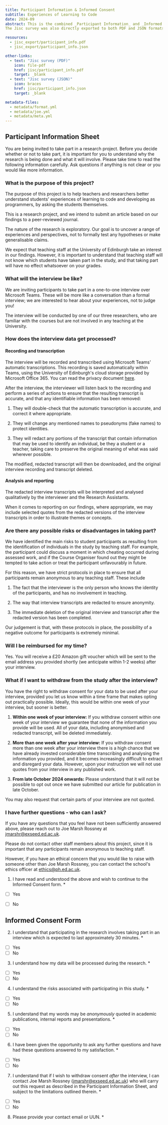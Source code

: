 ```yaml
---
title: Participant Information & Informed Consent
subtitle: Experiences of Learning to Code
date: 2024-09
abstract: This is the combined _Participant Information_ and _Informed Consent_ form, which students were required to have completed prior to their interview commencing. The original form was a [Jisc Online Surveys v3](https://onlinesurveys.jisc.ac.uk/) survey, and has been converted to markdown format here. 
The Jisc survey was also directly exported to both PDF and JSON formats (the latter can be used to recreate the survey), which are available under 'Other Links' on the right navigation panel.

resources: 
  - jisc_export/participant_info.pdf
  - jisc_export/participant_info.json

other-links:
  - text: "Jisc survey (PDF)"
    icon: file-pdf
    href: jisc/participant_info.pdf
    target: _blank
  - text: "Jisc survey (JSON)"
    icon: braces
    href: jisc/participant_info.json
    target: _blank

metadata-files:
  - metadata/format.yml
  - metadata/joe.yml
  - metadata/meta.yml
---
```


## Participant Information Sheet

You are being invited to take part in a research project. Before you decide whether or not to take part, it is important for you to understand why the research is being done and what it will involve. Please take time to read the following information carefully. Ask questions if anything is not clear or you would like more information.

### What is the purpose of this project?

The purpose of this project is to help teachers and researchers better understand students' experiences of learning to code and developing as programmers, by asking the students themselves.

This is a research project, and we intend to submit an article based on our findings to a peer-reviewed journal.

The nature of the research is exploratory. Our goal is to uncover a range of experiences and perspectives, not to formally test any hypotheses or make generalisable claims.

We expect that teaching staff at the University of Edinburgh take an interest in our findings. However, it is important to understand that teaching staff will not know which students have taken part in the study, and that taking part will have no effect whatsoever on your grades.

### What will the interview be like?

We are inviting participants to take part in a one-to-one interview over Microsoft Teams. These will be more like a conversation than a formal interview; we are interested to hear about your experiences, not to judge you!

The interview will be conducted by one of our three researchers, who are familiar with the courses but are not involved in any teaching at the University.

### How does the interview data get processed?

#### Recording and transcription

The interview will be recorded and transcribed using Microsoft Teams' automatic transcriptions. This recording is saved automatically within Teams, using the University of Edinburgh's cloud storage provided by Microsoft Office 365. You can read the privacy document [here](https://uoe.sharepoint.com/:w:/s/OnlineandDigitalEvents/Ean4IiFAX5xFn-CWmowPyr4Bb8Ui8iPBAOe93CFOikqCKg?e=e5r250).

After the interview, the interviewer will listen back to the recording and perform a series of actions to ensure that the resulting transcript is accurate, and that any identifiable information has been removed:

1. They will double-check that the automatic transcription is accurate, and correct it where appropriate.
    
2. They will change any mentioned names to pseudonyms (fake names) to protect identities.
    
3. They will redact any portions of the transcript that contain information that may be used to identify an individual, be they a student or a teacher, taking care to preserve the original meaning of what was said wherever possible.
    

The modified, redacted transcript will then be downloaded, and the original interview recording and transcript deleted.

#### Analysis and reporting

The redacted interview transcripts will be interpreted and analysed qualitatively by the interviewer and the Research Assistants.

When it comes to reporting on our findings, where appropriate, we may include selected quotes from the redacted versions of the interview transcripts in order to illustrate themes or concepts.

### Are there any possible risks or disadvantages in taking part?

We have identified the main risks to student participants as resulting from the identification of individuals in the study by teaching staff. For example, the participant could discuss a moment in which cheating occurred during assessed work, and if the Course Organiser found out they might be tempted to take action or treat the participant unfavourably in future.

For this reason, we have strict protocols in place to ensure that all participants remain anonymous to any teaching staff. These include

1. The fact that the interviewer is the only person who knows the identity of the participants, and has no involvement in teaching.
    
2. The way that interview transcripts are redacted to ensure anonymity.
    
3. The immediate deletion of the original interview and transcript after the redacted version has been completed.
    

Our judgement is that, with these protocols in place, the possibility of a negative outcome for participants is extremely minimal.

### Will I be reimbursed for my time?

Yes. You will receive a £20 Amazon gift voucher which will be sent to the email address you provided shortly (we anticipate within 1-2 weeks) after your interview.

### What if I want to withdraw from the study after the interview?

You have the right to withdraw consent for your data to be used after your interview, provided you let us know within a time frame that makes opting out practically possible. Ideally, this would be within one week of your interview, but sooner is better.

1. **Within one week of your interview:** If you withdraw consent within one week of your interview we guarantee that none of the information you provide will be used. All of your data, including anonymised and redacted transcript, will be deleted immediately.
    
2. **More than one week after your interview:** If you withdraw consent more than one week after your interview there is a high chance that we have already invested considerable time transcribing and analysing the information you provided, and it becomes increasingly difficult to extract and disregard your data. However, upon your instruction we will not use quotes from your interview in any published work.
    
3. **From late October 2024 onwards:** Please understand that it will not be possible to opt out once we have submitted our article for publication in late October.
    

You may also request that certain parts of your interview are not quoted.

### I have further questions - who can I ask?

If you have any questions that you feel have not been sufficiently answered above, please reach out to Joe Marsh Rossney at [jmarshr@exseed.ed.ac.uk](mailto:jmarshr@exseed.ed.ac.uk).

Please do not contact other staff members about this project, since it is important that any participants remain anonymous to teaching staff.

However, if you have an ethical concern that you would like to raise with someone other than Joe Marsh Rossney, you can contact the school's ethics officer at [ethics@ph.ed.ac.uk](mailto:ethics@ph.ed.ac.uk).

1. I have read and understood the above and wish to continue to the Informed Consent form. \*

- [ ] Yes
- [ ] No


## Informed Consent Form


2. I understand that participating in the research involves taking part in an interview which is expected to last approximately 30 minutes. \*

- [ ] Yes
- [ ] No

3. I understand how my data will be processed during the research. \*

- [ ] Yes
- [ ] No

4. I understand the risks associated with participating in this study. \*

- [ ] Yes
- [ ] No

5. I understand that my words may be _anonymously_ quoted in academic publications, internal reports and presentations. \*

- [ ] Yes
- [ ] No

6. I have been given the opportunity to ask any further questions and have had these questions answered to my satisfaction. \*

- [ ] Yes
- [ ] No

7. I understand that if I wish to withdraw consent _after_ the interview, I can contact Joe Marsh Rossney ([jmarshr@exseed.ed.ac.uk](mailto:jmarshr@exseed.ed.ac.uk)) who will carry out this request as described in the Participant Information Sheet, and subject to the limitations outlined therein. \*

- [ ] Yes
- [ ] No

8. Please provide your contact email or UUN. \*

